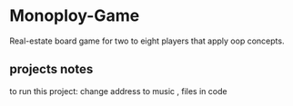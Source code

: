 # Monoploy-Game
Real-estate board game for two to eight players that apply oop concepts.

## projects notes
to run this project:
   change address to music , files in code 
